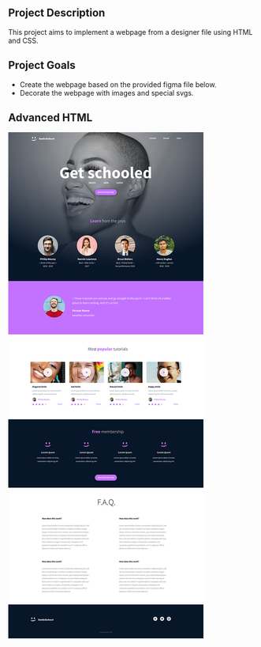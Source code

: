 ## Project Description

This project aims to implement a webpage from a designer file using HTML and CSS.

## Project Goals

* Create the webpage based on the provided figma file below.
* Decorate the webpage with images and special svgs.

## Advanced HTML

![Project Image](https://github.com/MohamedAYasin/MohamedAYasin.github.io/blob/a2268b2bb1877443a3eef5317ac6858ddf41494f/figma.jpg)
